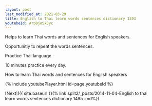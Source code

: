 ```yaml
---
layout: post
last_modified_at: 2021-03-29
title: English to Thai learn words sentences dictionary 1393 
youtubeId: ArpDjeSxJyc
---
```

 
 
Helps to learn Thai words and sentences for English speakers.

Opportunitiy to repeat the words sentences. 

Practice Thai language. 
 
10 minutes practice every day. 
 
How to learn Thai words and sentences for English speakers 
 
{% include youtubePlayer.html id=page.youtubeId %}
 
 
[Next]({{ site.baseurl }}{% link  split2/_posts/2014-11-04-English to thai learn words sentences dictionary 1485 .md%})
 

